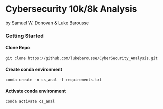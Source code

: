 # Cybersecurity 10k/8k Analysis
by Samuel W. Donovan & Luke Barousse

### Getting Started
#### Clone Repo
```
git clone https://github.com/lukebarousse/CyberSecurity_Analysis.git
```
#### Create conda environment
```
conda create -n cs_anal -f requirements.txt
```
#### Activate conda environment
```
conda activate cs_anal
```